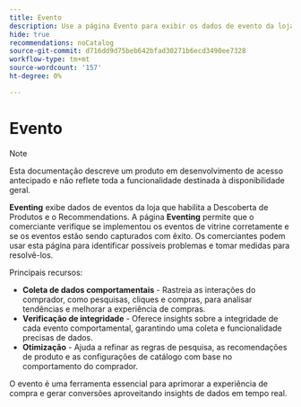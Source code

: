 ```yaml
---
title: Evento
description: Use a página Evento para exibir os dados de evento da loja que possibilitam a Descoberta de Produtos e o Recommendations.
hide: true
recommendations: noCatalog
source-git-commit: d716dd9d75beb642bfad30271b6ecd3490ee7328
workflow-type: tm+mt
source-wordcount: '157'
ht-degree: 0%

---
```


# Evento

>[!NOTE]
>
>Esta documentação descreve um produto em desenvolvimento de acesso antecipado e não reflete toda a funcionalidade destinada à disponibilidade geral.

**Eventing** exibe dados de eventos da loja que habilita a Descoberta de Produtos e o Recommendations. A página **Eventing** permite que o comerciante verifique se implementou os eventos de vitrine corretamente e se os eventos estão sendo capturados com êxito. Os comerciantes podem usar esta página para identificar possíveis problemas e tomar medidas para resolvê-los.

Principais recursos:

- **Coleta de dados comportamentais** - Rastreia as interações do comprador, como pesquisas, cliques e compras, para analisar tendências e melhorar a experiência de compras.
- **Verificação de integridade** - Oferece insights sobre a integridade de cada evento comportamental, garantindo uma coleta e funcionalidade precisas de dados. &#x200B;
- **Otimização** - Ajuda a refinar as regras de pesquisa, as recomendações de produto e as configurações de catálogo com base no comportamento do comprador. &#x200B;

O evento é uma ferramenta essencial para aprimorar a experiência de compra e gerar conversões aproveitando insights de dados em tempo real.
